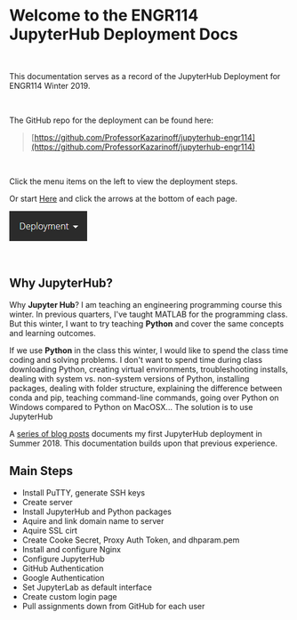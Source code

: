 # Welcome to the ENGR114 JupyterHub Deployment Docs

<br>

This documentation serves as a record of the JupyterHub Deployment for ENGR114 Winter 2019. 

<br>

The GitHub repo for the deployment can be found here: 

 > [https://github.com/ProfessorKazarinoff/jupyterhub-engr114](https://github.com/ProfessorKazarinoff/jupyterhub-engr114)

<br>

Click the menu items on the left to view the deployment steps.

Or start [Here](setup.md) and click the arrows at the bottom of each page.

![Deployment Menu](images/deployment_menu.png)

<br>

## Why JupyterHub?

Why **Jupyter Hub**? I am teaching an engineering programming course this winter. In previous quarters, I've taught MATLAB for the programming class. But this winter, I want to try teaching **Python** and cover the same concepts and learning outcomes.

If we use **Python** in the class this winter, I would like to spend the class time coding and solving problems. I don't want to spend time during class downloading Python, creating virtual environments, troubleshooting installs, dealing with system vs. non-system versions of Python, installing packages, dealing with folder structure, explaining the difference between conda and pip, teaching command-line commands, going over Python on Windows compared to Python on MacOSX... The solution is to use JupyterHub

A [series of blog posts](https://pythonforundergradengineers.com/why-jupyter-hub.html) documents my first JupyterHub deployment in Summer 2018. This documentation builds upon that previous experience.


## Main Steps

* Install PuTTY, generate SSH keys
* Create server
* Install JupyterHub and Python packages
* Aquire and link domain name to server
* Aquire SSL cirt
* Create Cooke Secret, Proxy Auth Token, and dhparam.pem
* Install and configure Nginx
* Configure JupyterHub
* GitHub Authentication
* Google Authentication
* Set JupyterLab as default interface
* Create custom login page
* Pull assignments down from GitHub for each user
